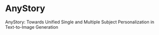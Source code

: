 # AnyStory
AnyStory: Towards Unified Single and Multiple Subject Personalization in Text-to-Image Generation
